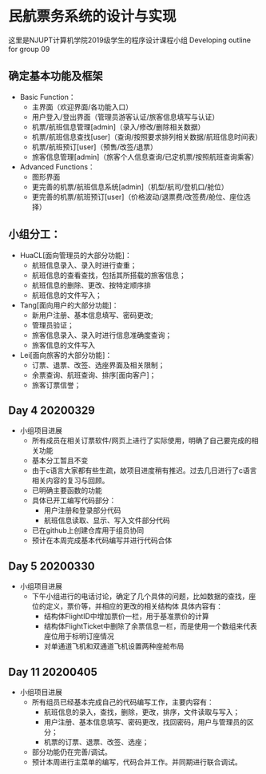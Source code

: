 ﻿# 民航票务系统的设计与实现
这里是NJUPT计算机学院2019级学生的程序设计课程小组
Developing outline for group 09

## 确定基本功能及框架
* Basic Function：
	* 主界面（欢迎界面/各功能入口）
	* 用户登入/登出界面（管理员游客认证/旅客信息填写与认证）
	* 机票/航班信息管理[admin]（录入/修改/删除相关数据）
	* 机票/航班信息查找[user]（查询/按照要求排列相关数据/航班信息时间表）
	* 机票/航班预订[user]（预售/改签/退票）
	* 旅客信息管理[admin]（旅客个人信息查询/已定机票/按照航班查询乘客）
* Advanced Functions：
	* 图形界面
	* 更完善的机票/航班信息系统[admin]（机型/航司/登机口/舱位）
	* 更完善的机票/航班预订[user]（价格波动/退票费/改签费/舱位、座位选择）
        
## 小组分工：
* HuaCL[面向管理员的大部分功能]：
	* 航班信息录入、录入时进行查重；
	* 航班信息的查看查找，包括其所搭载的旅客信息；
	* 航班信息的删除、更改、按特定顺序排
	* 航班信息的文件写入；
* Tang[面向用户的大部分功能]：
	* 新用户注册、基本信息填写、密码更改;
	* 管理员验证；
	* 旅客信息录入、录入时进行信息准确度查询；
	* 旅客信息的文件写入
* Lei[面向旅客的大部分功能]：
	* 订票、退票、改签、选座界面及相关限制；
	* 余票查询、航班查询、排序[面向客户]； 
	* 旅客订票信誉；
## Day 4 20200329
* 小组项目进展
	* 所有成员在相关订票软件/网页上进行了实际使用，明确了自己要完成的相关功能
	* 基本分工暂且不变
	* 由于c语言大家都有些生疏，故项目进度稍有推迟。过去几日进行了c语言相关内容的复习与回顾。
	* 已明确主要函数的功能
	* 具体已开工编写代码部分：
		* 用户注册和登录部分代码
		* 航班信息读取、显示、写入文件部分代码
	* 已在github上创建仓库用于组员协同
	* 预计在本周完成基本代码编写并进行代码合体
## Day 5 20200330
* 小组项目进展
	* 下午小组进行的电话讨论，确定了几个具体的问题，比如数据的查找，座位的定义，票价等，并相应的更改的相关结构体
	具体内容有：
		* 结构体FlightID中增加票价一栏，用于基准票价的计算
		* 结构体FlightTicket中删除了余票信息一栏，而是使用一个数组来代表座位用于标明订座情况
		* 对单通道飞机和双通道飞机设置两种座舱布局
## Day 11 20200405
* 小组项目进展
	* 所有组员已经基本完成自己的代码编写工作，主要内容有：
		* 航班信息的录入，查找，删除，更改，排序，文件读取与写入；
		* 用户注册、基本信息填写、密码更改，找回密码，用户与管理员的区分；
		* 机票的订票、退票、改签、选座；
	* 部分功能仍在完善/调试。
	* 预计本周进行主菜单的编写，代码合并工作。并同期进行联合调试。

